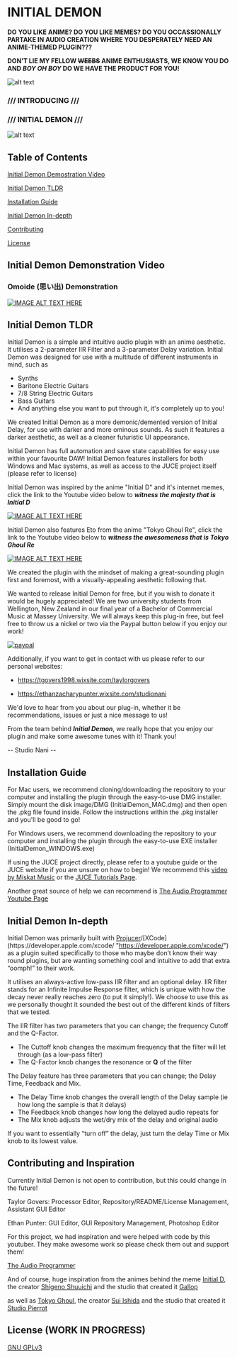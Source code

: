 # INITIAL DEMON

**DO YOU LIKE ANIME? DO YOU LIKE MEMES? DO YOU OCCASSIONALLY PARTAKE IN AUDIO CREATION WHERE YOU DESPERATELY NEED AN ANIME-THEMED PLUGIN???** 

**DON’T LIE MY FELLOW ~~WEEBS~~ ANIME ENTHUSIASTS, WE KNOW YOU DO AND _BOY OH BOY_ DO WE HAVE THE PRODUCT FOR YOU!**

![alt text](https://i.imgur.com/fRybR1S.gif "Eto")

### /// INTRODUCING ///
### /// INITIAL DEMON ///

![alt text](https://i.imgur.com/cbV3Zus.png "Initial Demon")

## Table of Contents  
[Initial Demon Demostration Video](#initialdemondemonstrationvideo)

[Initial Demon TLDR](#initialdemontldr)

[Installation Guide](#installation-guide)

[Initial Demon In-depth](#initial-demon-in-depth)

[Contributing](#contributing)

[License](#license)

<a name="initialdemondemonstrationvideo"/>
<a name="initialdemontldr"/>
<a name="installationguide"/>
<a name="initialdemonindepth"/>

## Initial Demon Demonstration Video

### Omoide (思い出) Demonstration

[![IMAGE ALT TEXT HERE](https://i.imgur.com/GYrOufe.png)](https://vimeo.com/367559235)

## Initial Demon TLDR 

Initial Demon is a simple and intuitive audio plugin with an anime aesthetic. It utilises a 2-parameter IIR Filter and a 3-parameter Delay variation. Initial Demon was designed for use with a multitude of different instruments in mind, such as
* Synths
* Baritone Electric Guitars
* 7/8 String Electric Guitars
* Bass Guitars
* And anything else you want to put through it, it's completely up to you!

We created Initial Demon as a more demonic/demented version of Initial Delay, for use with darker and more ominous sounds. As such it features a darker aesthetic, as well as a cleaner futuristic UI appearance.

Initial Demon has full automation and save state capabilities for easy use within your favourite DAW! Initial Demon features installers for both Windows and Mac systems, as well as access to the JUCE project itself (please refer to license)

Initial Demon was inspired by the anime "Initial D" and it's internet memes, click the link to the Youtube video below to **_witness the majesty that is Initial D_** 

[![IMAGE ALT TEXT HERE](http://img.youtube.com/vi/fWhZWX3FnXg/0.jpg)](https://www.youtube.com/watch?v=fWhZWX3FnXg)

Initial Demon also features Eto from the anime "Tokyo Ghoul Re", click the link to the Youtube video below to **_witness the awesomeness that is Tokyo Ghoul Re_**

[![IMAGE ALT TEXT HERE](http://img.youtube.com/vi/R-NqoTydBYg/0.jpg)](https://www.youtube.com/watch?v=R-NqoTydBYg)

We created the plugin with the mindset of making a great-sounding plugin first and foremost, with a visually-appealing aesthetic following that. 

We wanted to release Initial Demon for free, but if you wish to donate it would be hugely appreciated! We are two university students from Wellington, New Zealand in our final year of a Bachelor of Commercial Music at Massey University. We will always keep this plug-in free, but feel free to throw us a nickel or two via the Paypal button below if you enjoy our work!


[![paypal](https://www.paypalobjects.com/en_US/i/btn/btn_donateCC_LG.gif)](https://www.paypal.com/cgi-bin/webscr?cmd=_s-xclick&hosted_button_id=YP29EFC3QEU4L)

Additionally, if you want to get in contact with us please refer to our personal websites:

- https://tgovers1998.wixsite.com/taylorgovers

- https://ethanzacharypunter.wixsite.com/studionani

We'd love to hear from you about our plug-in, whether it be recommendations, issues or just a nice message to us!

From the team behind **_Initial Demon_**, we really hope that you enjoy our plugin and make some awesome tunes with it!
Thank you!

-- Studio Nani --

## Installation Guide

For Mac users, we recommend cloning/downloading the repository to your computer and installing the plugin through the easy-to-use DMG installer. Simply mount the disk image/DMG (InitialDemon_MAC.dmg) and then open the .pkg file found inside. Follow the instructions within the .pkg installer and you'll be good to go!

For Windows users, we recommend downloading the repository to your computer and installing the plugin through the easy-to-use EXE installer (InitialDemon_WINDOWS.exe)

If using the JUCE project directly, please refer to a youtube guide or the JUCE website if you are unsure on how to begin! We recommend this [video by Miskat Music](https://www.youtube.com/watch?v=rGzSSNjbXlA "https://www.youtube.com/watch?v=rGzSSNjbXlA") or the [JUCE Tutorials Page](https://juce.com/learn/tutorials "https://juce.com/learn/tutorials").

Another great source of help we can recommend is [The Audio Programmer Youtube Page](https://www.youtube.com/channel/UCpKb02FsH4WH4X_2xhIoJ1A "https://www.youtube.com/channel/UCpKb02FsH4WH4X_2xhIoJ1A") 

## Initial Demon In-depth 

Initial Demon was primarily built with [Projucer](https://juce.com/ "https://juce.com/")/[XCode](https://developer.apple.com/xcode/ "https://developer.apple.com/xcode/") as a plugin suited specifically to those who maybe don’t know their way round plugins, but are wanting something cool and intuitive to add that extra “oomph!” to their work.

It utilises an always-active low-pass IIR filter and an optional delay. IIR filter stands for an Infinite Impulse Response filter, which is unique with how the decay never really reaches zero (to put it simply!). We choose to use this as we personally thought it sounded the best out of the different kinds of filters that we tested. 

The IIR filter has two parameters that you can change; the frequency Cutoff and the Q-Factor. 
* The Cuttoff knob changes the maximum frequency that the filter will let through (as a low-pass filter)
* The Q-Factor knob changes the resonance or **Q** of the filter

The Delay feature has three parameters that you can change; the Delay Time, Feedback and Mix. 
* The Delay Time knob changes the overall length of the Delay sample (ie how long the sample is that it delays)
* The Feedback knob changes how long the delayed audio repeats for
* The Mix knob adjusts the wet/dry mix of the delay and original audio

If you want to essentially “turn off” the delay, just turn the delay Time or Mix knob to its lowest value. 

## Contributing and Inspiration

Currently Initial Demon is not open to contribution, but this could change in the future!

Taylor Govers: Processor Editor, Repository/README/License Management, Assistant GUI Editor

Ethan Punter: GUI Editor, GUI Repository Management, Photoshop Editor

For this project, we had inspiration and were helped with code by this youtuber. They make awesome work so please check them out and support them!

[The Audio Programmer](https://www.youtube.com/channel/UCpKb02FsH4WH4X_2xhIoJ1A "https://www.youtube.com/channel/UCpKb02FsH4WH4X_2xhIoJ1A")

And of course, huge inspiration from the animes behind the meme [Initial D](https://myanimelist.net/anime/185/Initial_D_First_Stage "https://myanimelist.net/anime/185/Initial_D_First_Stage"), the creator [Shigeno Shuuichi](https://myanimelist.net/people/2357/Shuuichi_Shigeno "https://myanimelist.net/people/2357/Shuuichi_Shigeno") and the studio that created it [Gallop](https://myanimelist.net/anime/producer/36/Gallop "https://myanimelist.net/anime/producer/36/Gallop")  

as well as [Tokyo Ghoul](https://myanimelist.net/anime/22319/Tokyo_Ghoul "https://myanimelist.net/anime/22319/Tokyo_Ghoul"), the creator [Sui Ishida](https://myanimelist.net/people/15753/Sui_Ishida "https://myanimelist.net/people/15753/Sui_Ishida") and the studio that created it [Studio Pierrot](https://myanimelist.net/anime/producer/1/Studio_Pierrot "https://myanimelist.net/anime/producer/1/Studio_Pierrot")

## License (WORK IN PROGRESS)

[GNU GPLv3](https://github.com/TGovers/Initial_Demon/blob/master/LICENSE.txt)
